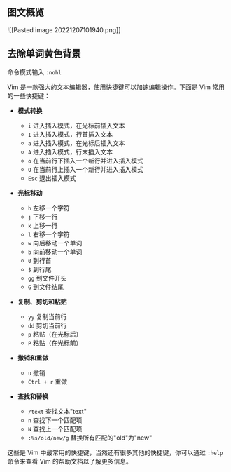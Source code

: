## 图文概览
![[Pasted image 20221207101940.png]]

## 去除单词黄色背景
命令模式输入 `:nohl `

Vim 是一款强大的文本编辑器，使用快捷键可以加速编辑操作。下面是 Vim 常用的一些快捷键：

-   **模式转换**
    
    -   `i` 进入插入模式，在光标前插入文本
    -   `I` 进入插入模式，行首插入文本
    -   `a` 进入插入模式，在光标后插入文本
    -   `A` 进入插入模式，行末插入文本
    -   `o` 在当前行下插入一个新行并进入插入模式
    -   `O` 在当前行上插入一个新行并进入插入模式
    -   `Esc` 退出插入模式
-   **光标移动**
    
    -   `h` 左移一个字符
    -   `j` 下移一行
    -   `k` 上移一行
    -   `l` 右移一个字符
    -   `w` 向后移动一个单词
    -   `b` 向前移动一个单词
    -   `0` 到行首
    -   `$` 到行尾
    -   `gg` 到文件开头
    -   `G` 到文件结尾
-   **复制、剪切和粘贴**
    
    -   `yy` 复制当前行
    -   `dd` 剪切当前行
    -   `p` 粘贴（在光标后）
    -   `P` 粘贴（在光标前）
-   **撤销和重做**
    
    -   `u` 撤销
    -   `Ctrl + r` 重做
-   **查找和替换**
    
    -   `/text` 查找文本"text"
    -   `n` 查找下一个匹配项
    -   `N` 查找上一个匹配项
    -   `:%s/old/new/g` 替换所有匹配的"old"为"new"

这些是 Vim 中最常用的快捷键，当然还有很多其他的快捷键，你可以通过 `:help` 命令来查看 Vim 的帮助文档以了解更多信息。


